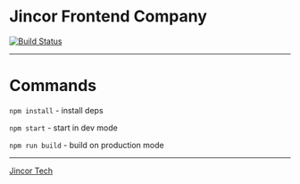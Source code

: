 # Jincor Frontend Company

[![Build Status](https://travis-ci.com/JincorTech/frontend-messenger.svg?token=zhVTspsPSE9j1Tuwzqe2&branch=develop)](https://travis-ci.com/JincorTech/frontend-messenger)

----------------------------

# Commands

`npm install` - install deps

`npm start` - start in dev mode

`npm run build` - build on production mode

---------------------------

[Jincor Tech](https://github.com/JincorTech)

